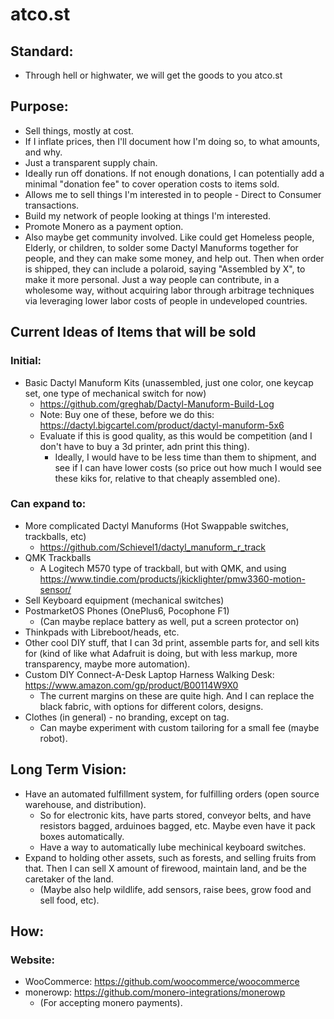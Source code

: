 # atco.st

## Standard:
- Through hell or highwater, we will get the goods to you atco.st

## Purpose:
- Sell things, mostly at cost.
- If I inflate prices, then I'll document how I'm doing so, to what amounts, and why.
- Just a transparent supply chain.
- Ideally run off donations. If not enough donations, I can potentially add a minimal "donation fee" to cover operation costs to items sold.
- Allows me to sell things I'm interested in to people - Direct to Consumer transactions.
- Build my network of people looking at things I'm interested.
- Promote Monero as a payment option.
- Also maybe get community involved. Like could get Homeless people, Elderly, or children, to solder some Dactyl Manuforms together for people, and they can make some money, and help out. Then when order is shipped, they can include a polaroid, saying "Assembled by X", to make it more personal. Just a way people can contribute, in a wholesome way, without acquiring labor through arbitrage techniques via leveraging lower labor costs of people in undeveloped countries.

## Current Ideas of Items that will be sold
### Initial:
- Basic Dactyl Manuform Kits (unassembled, just one color, one keycap set, one type of mechanical switch for now)
   - https://github.com/greghab/Dactyl-Manuform-Build-Log
   - Note: Buy one of these, before we do this: https://dactyl.bigcartel.com/product/dactyl-manuform-5x6
   - Evaluate if this is good quality, as this would be competition (and I don't have to buy a 3d printer, adn print this thing).
      - Ideally, I would have to be less time than them to shipment, and see if I can have lower costs (so price out how much I would see these kiks for, relative to that cheaply assembled one).
### Can expand to:
- More complicated Dactyl Manuforms (Hot Swappable switches, trackballs, etc)
    - https://github.com/Schievel1/dactyl_manuform_r_track
- QMK Trackballs
   - A Logitech M570 type of trackball, but with QMK, and using https://www.tindie.com/products/jkicklighter/pmw3360-motion-sensor/
- Sell Keyboard equipment (mechanical switches)
- PostmarketOS Phones (OnePlus6, Pocophone F1)
   - (Can maybe replace battery as well, put a screen protector on)
- Thinkpads with Libreboot/heads, etc.
- Other cool DIY stuff, that I can 3d print, assemble parts for, and sell kits for (kind of like what Adafruit is doing, but with less markup, more transparency, maybe more automation).
- Custom DIY Connect-A-Desk Laptop Harness Walking Desk: https://www.amazon.com/gp/product/B00114W9X0
  - The current margins on these are quite high. And I can replace the black fabric, with options for different colors, designs.
- Clothes (in general) - no branding, except on tag.
   - Can maybe experiment with custom tailoring for a small fee (maybe robot).

## Long Term Vision:
- Have an automated fulfillment system, for fulfilling orders (open source warehouse, and distribution).
  - So for electronic kits, have parts stored, conveyor belts, and have resistors bagged, arduinoes bagged, etc. Maybe even have it pack boxes automatically.
  - Have a way to automatically lube mechinical keyboard switches.
- Expand to holding other assets, such as forests, and selling fruits from that. Then I can sell X amount of firewood, maintain land, and be the caretaker of the land.
  - (Maybe also help wildlife, add sensors, raise bees, grow food and sell food, etc).

## How:
### Website:
- WooCommerce: https://github.com/woocommerce/woocommerce
- monerowp: https://github.com/monero-integrations/monerowp
   - (For accepting monero payments).

